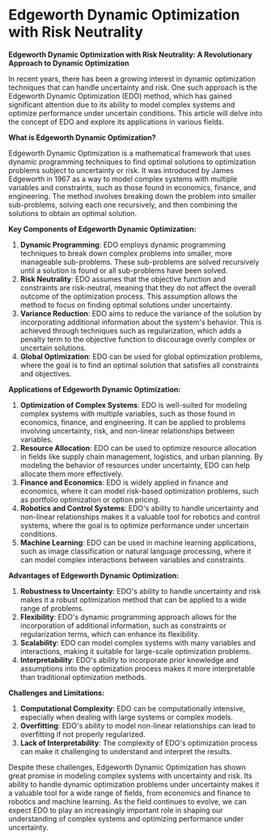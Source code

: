 # Edgeworth Dynamic Optimization with Risk Neutrality

**Edgeworth Dynamic Optimization with Risk Neutrality: A Revolutionary Approach to Dynamic Optimization**

In recent years, there has been a growing interest in dynamic optimization techniques that can handle uncertainty and risk. One such approach is the Edgeworth Dynamic Optimization (EDO) method, which has gained significant attention due to its ability to model complex systems and optimize performance under uncertain conditions. This article will delve into the concept of EDO and explore its applications in various fields.

**What is Edgeworth Dynamic Optimization?**

Edgeworth Dynamic Optimization is a mathematical framework that uses dynamic programming techniques to find optimal solutions to optimization problems subject to uncertainty or risk. It was introduced by James Edgeworth in 1967 as a way to model complex systems with multiple variables and constraints, such as those found in economics, finance, and engineering. The method involves breaking down the problem into smaller sub-problems, solving each one recursively, and then combining the solutions to obtain an optimal solution.

**Key Components of Edgeworth Dynamic Optimization:**

1. **Dynamic Programming**: EDO employs dynamic programming techniques to break down complex problems into smaller, more manageable sub-problems. These sub-problems are solved recursively until a solution is found or all sub-problems have been solved.
2. **Risk Neutrality**: EDO assumes that the objective function and constraints are risk-neutral, meaning that they do not affect the overall outcome of the optimization process. This assumption allows the method to focus on finding optimal solutions under uncertainty.
3. **Variance Reduction**: EDO aims to reduce the variance of the solution by incorporating additional information about the system's behavior. This is achieved through techniques such as regularization, which adds a penalty term to the objective function to discourage overly complex or uncertain solutions.
4. **Global Optimization**: EDO can be used for global optimization problems, where the goal is to find an optimal solution that satisfies all constraints and objectives.

**Applications of Edgeworth Dynamic Optimization:**

1. **Optimization of Complex Systems**: EDO is well-suited for modeling complex systems with multiple variables, such as those found in economics, finance, and engineering. It can be applied to problems involving uncertainty, risk, and non-linear relationships between variables.
2. **Resource Allocation**: EDO can be used to optimize resource allocation in fields like supply chain management, logistics, and urban planning. By modeling the behavior of resources under uncertainty, EDO can help allocate them more effectively.
3. **Finance and Economics**: EDO is widely applied in finance and economics, where it can model risk-based optimization problems, such as portfolio optimization or option pricing.
4. **Robotics and Control Systems**: EDO's ability to handle uncertainty and non-linear relationships makes it a valuable tool for robotics and control systems, where the goal is to optimize performance under uncertain conditions.
5. **Machine Learning**: EDO can be used in machine learning applications, such as image classification or natural language processing, where it can model complex interactions between variables and constraints.

**Advantages of Edgeworth Dynamic Optimization:**

1. **Robustness to Uncertainty**: EDO's ability to handle uncertainty and risk makes it a robust optimization method that can be applied to a wide range of problems.
2. **Flexibility**: EDO's dynamic programming approach allows for the incorporation of additional information, such as constraints or regularization terms, which can enhance its flexibility.
3. **Scalability**: EDO can model complex systems with many variables and interactions, making it suitable for large-scale optimization problems.
4. **Interpretability**: EDO's ability to incorporate prior knowledge and assumptions into the optimization process makes it more interpretable than traditional optimization methods.

**Challenges and Limitations:**

1. **Computational Complexity**: EDO can be computationally intensive, especially when dealing with large systems or complex models.
2. **Overfitting**: EDO's ability to model non-linear relationships can lead to overfitting if not properly regularized.
3. **Lack of Interpretability**: The complexity of EDO's optimization process can make it challenging to understand and interpret the results.

Despite these challenges, Edgeworth Dynamic Optimization has shown great promise in modeling complex systems with uncertainty and risk. Its ability to handle dynamic optimization problems under uncertainty makes it a valuable tool for a wide range of fields, from economics and finance to robotics and machine learning. As the field continues to evolve, we can expect EDO to play an increasingly important role in shaping our understanding of complex systems and optimizing performance under uncertainty.
